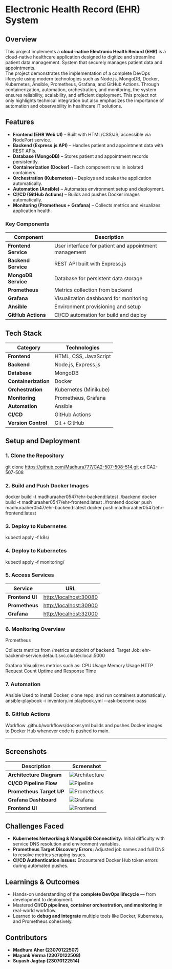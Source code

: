 # Electronic Health Record (EHR) System  

## Overview  
This project implements a **cloud-native Electronic Health Record (EHR)** is a cloud-native healthcare application designed to digitize and streamline patient data management. System that securely manages patient data and appointments.  
The project demonstrates the implementation of a complete DevOps lifecycle using modern technologies such as Node.js, MongoDB, Docker, Kubernetes, Ansible, Prometheus, Grafana, and GitHub Actions. Through containerization, automation, orchestration, and monitoring, the system ensures reliability, scalability, and efficient deployment. This project not only highlights technical integration but also emphasizes the importance of automation and observability in healthcare IT solutions.


## Features  

- **Frontend (EHR Web UI)** – Built with HTML/CSS/JS, accessible via NodePort service.  
- **Backend (Express.js API)** – Handles patient and appointment data with REST APIs.  
- **Database (MongoDB)** – Stores patient and appointment records persistently.  
- **Containerization (Docker)** – Each component runs in isolated containers.  
- **Orchestration (Kubernetes)** – Deploys and scales the application automatically.  
- **Automation (Ansible)** – Automates environment setup and deployment.  
- **CI/CD (GitHub Actions)** – Builds and pushes Docker images automatically.  
- **Monitoring (Prometheus + Grafana)** – Collects metrics and visualizes application health.



### Key Components
| Component | Description |
|------------|--------------|
| **Frontend Service** | User interface for patient and appointment management |
| **Backend Service** | REST API built with Express.js |
| **MongoDB Service** | Database for persistent data storage |
| **Prometheus** | Metrics collection from backend |
| **Grafana** | Visualization dashboard for monitoring |
| **Ansible** | Environment provisioning and setup |
| **GitHub Actions** | CI/CD automation for build and deploy |



## Tech Stack  

| Category | Technologies |
|-----------|---------------|
| **Frontend** | HTML, CSS, JavaScript |
| **Backend** | Node.js, Express.js |
| **Database** | MongoDB |
| **Containerization** | Docker |
| **Orchestration** | Kubernetes (Minikube) |
| **Monitoring** | Prometheus, Grafana |
| **Automation** | Ansible |
| **CI/CD** | GitHub Actions |
| **Version Control** | Git + GitHub |


## Setup and Deployment  

### 1. Clone the Repository
git clone https://github.com/Madhura777/CA2-507-508-514.git
cd CA2-507-508

### 2. Build and Push Docker Images 
docker build -t madhuraaher0547/ehr-backend:latest ./backend
docker build -t madhuraaher0547/ehr-frontend:latest ./frontend
docker push madhuraaher0547/ehr-backend:latest
docker push madhuraaher0547/ehr-frontend:latest

### 3. Deploy to Kubernetes
kubectl apply -f k8s/

### 4. Deploy to Kubernetes
kubectl apply -f monitoring/

### 5. Access Services
| Service         | URL                                              |
| --------------- | ------------------------------------------------ |
| **Frontend UI** | [http://localhost:30080](http://localhost:30080) |
| **Prometheus**  | [http://localhost:30900](http://localhost:30900) |
| **Grafana**     | [http://localhost:32000](http://localhost:32000) |

### 6. Monitoring Overview
Prometheus

Collects metrics from /metrics endpoint of backend.
Target Job: ehr-backend-service.default.svc.cluster.local:5000

Grafana
Visualizes metrics such as:
CPU Usage
Memory Usage
HTTP Request Count
Uptime and Response Time

### 7. Automation
Ansible
Used to install Docker, clone repo, and run containers automatically.
ansible-playbook -i inventory.ini playbook.yml --ask-become-pass

### 8. GitHub Actions
Workflow .github/workflows/docker.yml builds and pushes Docker images to Docker Hub whenever code is pushed to main.

---

## Screenshots
| Description | Screenshot |
|--------------|-------------|
| **Architecture Diagram** | ![Architecture](DevOps%20SS/Architecture%20Diagram.png) |
| **CI/CD Pipeline Flow** | ![Pipeline](DevOps%20SS/CI:CD%20Pipeline%20Flow.png) |
| **Prometheus Target UP** | ![Prometheus](DevOps%20SS/Prometheus%20target%20UP.png) |
| **Grafana Dashboard** | ![Grafana](DevOps%20SS/Grafana%20Dashboard.png) |
| **Frontend UI** | ![Frontend](DevOps%20SS/EHR1.png) |


## Challenges Faced
- **Kubernetes Networking & MongoDB Connectivity:** Initial difficulty with service DNS resolution and environment variables.  
- **Prometheus Target Discovery Errors:** Adjusted job names and full DNS to resolve metrics scraping issues.  
- **CI/CD Authentication Issues:** Encountered Docker Hub token errors during automated pushes.  


## Learnings & Outcomes
- Hands-on understanding of the **complete DevOps lifecycle** — from development to deployment.  
- Mastered **CI/CD pipelines, container orchestration, and monitoring** in real-world workflow.  
- Learned to **debug and integrate** multiple tools like Docker, Kubernetes, and Prometheus cohesively.


## Contributors
- **Madhura Aher (23070122507)**
- **Mayank Verma (23070122508)**
- **Suyash Jagtap (23070122514)**
  


 

